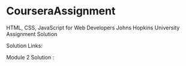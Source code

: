 # CourseraAssignment
HTML, CSS, JavaScript for Web Developers  Johns Hopkins University Assignment Solution

Solution Links:

Module 2 Solution : 
